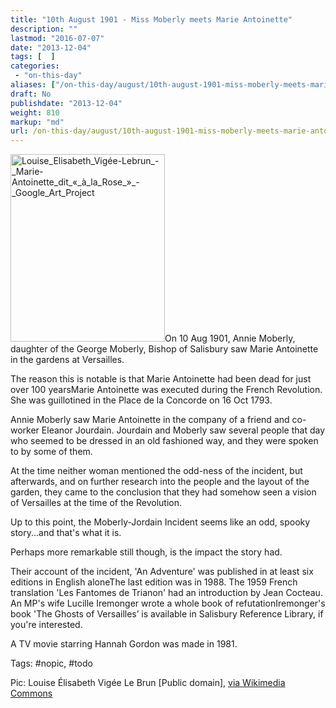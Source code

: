 ```yaml
---
title: "10th August 1901 - Miss Moberly meets Marie Antoinette"
description: ""
lastmod: "2016-07-07"
date: "2013-12-04"
tags: [  ]
categories: 
 - "on-this-day"
aliases: ["/on-this-day/august/10th-august-1901-miss-moberly-meets-marie-antoinette"]
draft: No
publishdate: "2013-12-04"
weight: 810
markup: "md"
url: /on-this-day/august/10th-august-1901-miss-moberly-meets-marie-antoinette
---
```

<a href="/images/Louise_Elisabeth_Vigée-Lebrun_-_Marie-Antoinette_dit_«_à_la_Rose_»_-_Google_Art_Project.jpg"><img src="/images/Louise_Elisabeth_Vigée-Lebrun_-_Marie-Antoinette_dit_«_à_la_Rose_»_-_Google_Art_Project-247x300.jpg" alt="Louise_Elisabeth_Vigée-Lebrun_-_Marie-Antoinette_dit_«_à_la_Rose_»_-_Google_Art_Project" width="247" height="300" class="alignright size-medium wp-image-9201" /></a>On 10 Aug 1901, Annie Moberly, daughter of the George Moberly, Bishop of Salisbury saw Marie Antoinette in the gardens at Versailles.

The reason this is notable is that Marie Antoinette had been dead for just over 100 years<ref>Marie Antoinette was executed during the French Revolution. She was guillotined in the Place de la Concorde on 16 Oct 1793</ref>.

Annie Moberly saw Marie Antoinette in the company of a friend and co-worker Eleanor Jourdain. Jourdain and Moberly saw several people that day who seemed to be dressed in an old fashioned way, and they were spoken to by some of them.

At the time neither woman mentioned the odd-ness of the incident, but afterwards, and on further research into the people and the layout of the garden, they came to the conclusion that they had somehow seen a vision of Versailles at the time of the Revolution.

Up to this point, the Moberly-Jordain Incident seems like an odd, spooky story...and that's what it is.

Perhaps more remarkable still though, is the impact the story had.

Their account of the incident, 'An Adventure' was published in at least six editions in English alone<ref>The last edition was in 1988</ref>. The 1959 French translation 'Les Fantomes de Trianon' had an introduction by Jean Cocteau. An MP's wife Lucille Iremonger wrote a whole book of refutation<ref>Iremonger's book 'The Ghosts of Versailles’ is available in Salisbury Reference Library, if you're interested</ref>. 

A TV movie starring Hannah Gordon was made in 1981.

Tags: #nopic, #todo

Pic: Louise Élisabeth Vigée Le Brun [Public domain], <a href="http://commons.wikimedia.org/wiki/File%3ALouise_Elisabeth_Vig%C3%A9e-Lebrun_-_Marie-Antoinette_dit_%C2%AB_%C3%A0_la_Rose_%C2%BB_-_Google_Art_Project.jpg">via Wikimedia Commons</a> 
